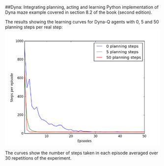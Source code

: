 ##Dyna: Integrating planning, acting and learning
Python implementation of Dyna maze example covered in section 8.2 of the book (second edition).

The results showing the learning curves for Dyna-Q agents with 0, 5 and 50 planning steps per real step:
![image](figure_1.png)

The curves show the number of steps taken in each episode averaged over 30 repetitions of the experiment.

